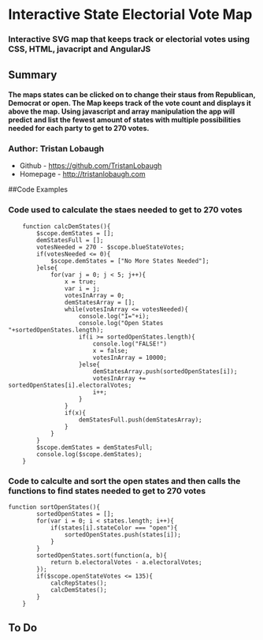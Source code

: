 # Interactive State Electorial Vote Map

### Interactive SVG map that keeps track or electorial votes using CSS, HTML, javacript and AngularJS

## Summary

#### The maps states can be clicked on to change their staus from Republican, Democrat or open. The Map keeps track of the vote count and displays it above the map. Using javascript and array manipulation the app will predict and list the fewest amount of states with multiple possibilities needed for each party to get to 270 votes.

### Author: Tristan Lobaugh 
+ Github - https://github.com/TristanLobaugh
+ Homepage - http://tristanlobaugh.com

##Code Examples

### Code used to calculate the staes needed to get to 270 votes
```
	function calcDemStates(){
		$scope.demStates = [];
		demStatesFull = [];
		votesNeeded = 270 - $scope.blueStateVotes;
		if(votesNeeded <= 0){
			$scope.demStates = ["No More States Needed"];
		}else{
			for(var j = 0; j < 5; j++){
				x = true;
				var i = j;
				votesInArray = 0;
				demStatesArray = [];
				while(votesInArray <= votesNeeded){
					console.log("I="+i);
					console.log("Open States "+sortedOpenStates.length);
					if(i >= sortedOpenStates.length){
						console.log("FALSE!")
						x = false;
						votesInArray = 10000;
					}else{
						demStatesArray.push(sortedOpenStates[i]);
						votesInArray += sortedOpenStates[i].electoralVotes;
						i++;
					}
				}
				if(x){
					demStatesFull.push(demStatesArray);
				}
			}
		}
		$scope.demStates = demStatesFull;
		console.log($scope.demStates);
	}
```

### Code to calculte and sort the open states and then calls the functions to find states needed to get to 270 votes
```
function sortOpenStates(){
		sortedOpenStates = [];
		for(var i = 0; i < states.length; i++){
			if(states[i].stateColor === "open"){
				sortedOpenStates.push(states[i]);
			}
		}
		sortedOpenStates.sort(function(a, b){
			return b.electoralVotes - a.electoralVotes;
		});
		if($scope.openStateVotes <= 135){
			calcRepStates();
			calcDemStates();
		}
	}
```

## To Do